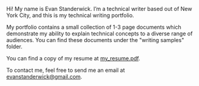 Hi! My name is Evan Standerwick. I’m a technical writer based out of New York City, and this is my technical writing portfolio.

My portfolio contains a small collection of 1-3 page documents which demonstrate my ability to explain technical concepts to a diverse range of audiences. You can find these documents under the "writing samples" folder.

You can find a copy of my resume at [my_resume.pdf](my_resume.pdf).

To contact me, feel free to send me an email at evanstanderwick@gmail.com.